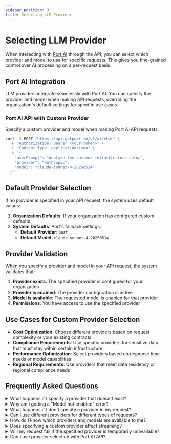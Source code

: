 ```yaml
---
sidebar_position: 3
title: Selecting LLM Provider
---
```


# Selecting LLM Provider

When interacting with [Port AI](/ai-interfaces/port-ai/api-interaction) through the API, you can select which provider and model to use for specific requests. This gives you fine-grained control over AI processing on a per-request basis.

## Port AI Integration

LLM providers integrate seamlessly with Port AI. You can specify the provider and model when making API requests, overriding the organization's default settings for specific use cases.

### Port AI API with Custom Provider

Specify a custom provider and model when making Port AI API requests:

```bash
curl -X POST "https://api.getport.io/v1/ai/chat" \
  -H "Authorization: Bearer <your-token>" \
  -H "Content-Type: application/json" \
  -d '{
    "userPrompt": "Analyze the current infrastructure setup",
    "provider": "anthropic",
    "model": "claude-sonnet-4-20250514"
  }'
```

## Default Provider Selection

If no provider is specified in your API request, the system uses default values:

1. **Organization Defaults**: If your organization has configured custom defaults
2. **System Defaults**: Port's fallback settings:
   - **Default Provider**: `port`
   - **Default Model**: `claude-sonnet-4-20250514`

## Provider Validation

When you specify a provider and model in your API request, the system validates that:

1. **Provider exists**: The specified provider is configured for your organization
2. **Provider is enabled**: The provider configuration is active
3. **Model is available**: The requested model is enabled for that provider
4. **Permissions**: You have access to use the specified provider

## Use Cases for Custom Provider Selection

- **Cost Optimization**: Choose different providers based on request complexity or your existing contracts
- **Compliance Requirements**: Use specific providers for sensitive data that must stay within certain infrastructure
- **Performance Optimization**: Select providers based on response time needs or model capabilities
- **Regional Requirements**: Use providers that meet data residency or regional compliance needs

## Frequently Asked Questions

<details>
<summary>What happens if I specify a provider that doesn't exist?</summary>

If you specify a provider that isn't configured for your organization, you'll receive an error:

```json
{
  "ok": false,
  "error": {
    "name": "LLMProviderNotFoundError",
    "message": "LLM provider 'openai' not found for organization"
  }
}
```

**Solution**: Make sure the provider is properly configured in your organization settings, or contact your admin.

</details>

<details>
<summary>Why am I getting a "Model not enabled" error?</summary>

This error occurs when the model isn't available for the specified provider:

```json
{
  "ok": false,
  "error": {
    "name": "LLMProviderModelNotEnabledError",
    "message": "Model 'gpt-5' is not enabled for provider 'anthropic'"
  }
}
```

**Solution**: Check which models are available for your provider, or contact your admin to enable the model.

</details>

<details>
<summary>What happens if I don't specify a provider in my request?</summary>

The system will automatically use your organization's default provider and model. If no organization defaults are set, it falls back to Port's system defaults (`port` provider with `claude-sonnet-4-20250514` model).

</details>

<details>
<summary>Can I use different providers for different types of requests?</summary>

Yes! You can specify different providers and models for each API request. This allows you to optimize for cost, performance, compliance, or other requirements on a per-request basis.

</details>

<details>
<summary>How do I know which providers and models are available to me?</summary>

Use the `GET /llm-providers` endpoint to see all configured providers for your organization, or check with your organization administrator about available options.

</details>

<details>
<summary>Does specifying a custom provider affect streaming?</summary>

No, all responses are streamed by default regardless of which provider you specify. You can use any configured provider with streaming enabled.

</details>

<details>
<summary>Will my request fail if the specified provider is temporarily unavailable?</summary>

If a provider connection fails, the system will return an error with details about the issue. The system does not automatically fall back to other providers to ensure predictable behavior.

</details>

<details>
<summary>Can I use provider selection with Port AI API?</summary>

Yes! You can specify custom providers and models when making Port AI API requests. This allows you to choose the best model for specific tasks. Learn more about [Port AI API interactions](/ai-interfaces/port-ai/api-interaction).

</details>
